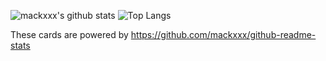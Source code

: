 ![mackxxx's github stats](https://github-readme-stats.vercel.app/api?username=mackxxxcount_private=true&show_icons=true&theme=radical)
![Top Langs](https://github-readme-stats.vercel.app/api/top-langs/?username=mackxxx&theme=radical)

These cards are powered by https://github.com/mackxxx/github-readme-stats

